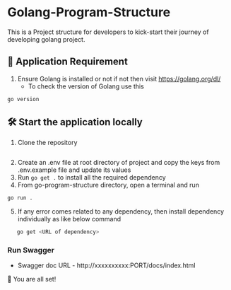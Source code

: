 # Golang-Program-Structure
This is a Project structure for developers to kick-start their journey of developing golang project.

## 🙇 Application Requirement

1.  Ensure Golang is installed or not if not then visit https://golang.org/dl/
    * To check the version of Golang use this
```bash   
go version
```

## 🛠️ Start the application locally
1. Clone the repository
```bash

```
2. Create an .env file at root directory of project and copy the keys from .env.example file and update its values
3. Run `go get .` to install all the required dependency
4. From go-program-structure directory, open a terminal and run
```bash 
go run .
```
5. If any error comes related to any dependency, then install dependency individually as like below command
```bash   
   go get <URL of dependency>
```

### Run Swagger
- Swagger doc URL - http://xxxxxxxxxx:PORT/docs/index.html

🌟 You are all set!
